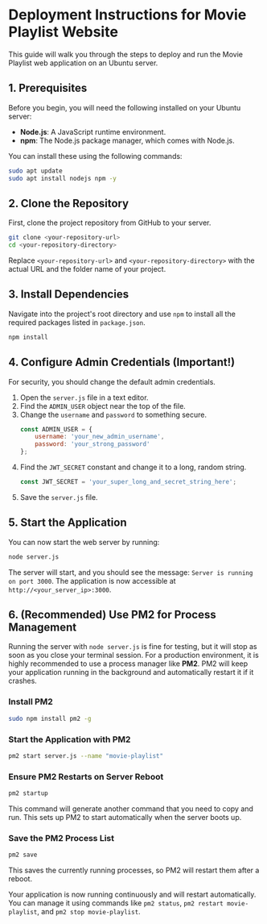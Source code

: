 # Deployment Instructions for Movie Playlist Website

This guide will walk you through the steps to deploy and run the Movie Playlist web application on an Ubuntu server.

## 1. Prerequisites

Before you begin, you will need the following installed on your Ubuntu server:
- **Node.js**: A JavaScript runtime environment.
- **npm**: The Node.js package manager, which comes with Node.js.

You can install these using the following commands:
```bash
sudo apt update
sudo apt install nodejs npm -y
```

## 2. Clone the Repository

First, clone the project repository from GitHub to your server.
```bash
git clone <your-repository-url>
cd <your-repository-directory>
```
Replace `<your-repository-url>` and `<your-repository-directory>` with the actual URL and the folder name of your project.

## 3. Install Dependencies

Navigate into the project's root directory and use `npm` to install all the required packages listed in `package.json`.
```bash
npm install
```

## 4. Configure Admin Credentials (Important!)

For security, you should change the default admin credentials.
1. Open the `server.js` file in a text editor.
2. Find the `ADMIN_USER` object near the top of the file.
3. Change the `username` and `password` to something secure.
   ```javascript
   const ADMIN_USER = {
       username: 'your_new_admin_username',
       password: 'your_strong_password'
   };
   ```
4. Find the `JWT_SECRET` constant and change it to a long, random string.
   ```javascript
   const JWT_SECRET = 'your_super_long_and_secret_string_here';
   ```
5. Save the `server.js` file.

## 5. Start the Application

You can now start the web server by running:
```bash
node server.js
```
The server will start, and you should see the message: `Server is running on port 3000`. The application is now accessible at `http://<your_server_ip>:3000`.

## 6. (Recommended) Use PM2 for Process Management

Running the server with `node server.js` is fine for testing, but it will stop as soon as you close your terminal session. For a production environment, it is highly recommended to use a process manager like **PM2**. PM2 will keep your application running in the background and automatically restart it if it crashes.

### Install PM2
```bash
sudo npm install pm2 -g
```

### Start the Application with PM2
```bash
pm2 start server.js --name "movie-playlist"
```

### Ensure PM2 Restarts on Server Reboot
```bash
pm2 startup
```
This command will generate another command that you need to copy and run. This sets up PM2 to start automatically when the server boots up.

### Save the PM2 Process List
```bash
pm2 save
```
This saves the currently running processes, so PM2 will restart them after a reboot.

Your application is now running continuously and will restart automatically. You can manage it using commands like `pm2 status`, `pm2 restart movie-playlist`, and `pm2 stop movie-playlist`.